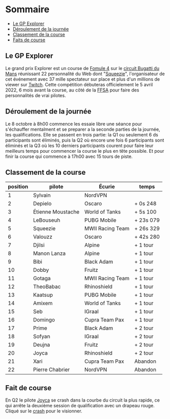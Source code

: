 # **Sommaire**
* [Le GP Explorer](https://github.com/SwiiPleVrai/TP1/edit/main/README.md#le-gp-explorer)
* [Déroulement de la journée](https://github.com/SwiiPleVrai/TP1/edit/main/README.md#d%C3%A9roulement-de-la-journ%C3%A9e)
* [Classement de la course](https://github.com/SwiiPleVrai/TP1/edit/main/README.md#classement-de-la-course)
* [Faits de course](https://github.com/SwiiPleVrai/TP1/edit/main/README.md#fait-de-course)

## Le GP Explorer
Le grand prix Explorer est un course de [Fomule 4](https://fr.wikipedia.org/wiki/Formule_4) sur le [circuit Bugatti du Mans](https://fr.wikipedia.org/wiki/Circuit_Bugatti) réunissant 22 personnalité du Web dont "[Squeezie](https://fr.wikipedia.org/wiki/Squeezie)", l'organisateur de cet événement avec 37 mille spectateur sur place et plus d'un millions de viewer sur [Twitch](https://fr.wikipedia.org/wiki/Twitch).
Cette compétition débuteras officielement le 5 avril 2022, 6 mois avant la course, au côté de la [FFSA](https://www.ffsa.org/univers/ffsa/haut-niveau/présentation/ffsa-academy) pour faire des personnalités de vrai pilotes.

## Déroulement de la journée
Le 8 octobre à 8h00 commence les essaie libre une séance pour s'échauffer mentalment et se preparer a la seconde parties de la journée, les qualifications. Elle se passent en trois partie: la Q1 ou seulement 6 ds participants sont éliminés, puis la Q2 où encore une fois 6 participants sont éliminés et la Q3 où les 10 derniers participants courent pour faire leur meilleurs temps pour commencer la course le plus en tête possible. 
Et pour finir la course qui commence à 17h00 avec 15 tours de piste.

## Classement de la course
|position|pilote|Écurie|temps|
|--------|------|------|-----|
|1|Sylvain|NordVPN||
|2|Depielo|Oscaro|+ 0s 248|
|3|Étienne Moustache|World of Tanks|+ 5s 100|
|4|LeBouseuh|PUBG Mobile|+ 23s 079|
|5|Squeezie|MWII Racing Team|+ 26s 329|
|6|Valouzz|Oscaro|+ 42s 280|
|7|Djilsi|Alpine|+ 1 tour|
|8|Manon Lanza|Alpine|+ 1 tour|
|9|Bibi|Black Adam|+ 1 tour|
|10|Dobby|Fruitz|+ 1 tour|
|11|Gotaga|MWII Racing Team|+ 1 tour|
|12|TheoBabac|Rhinoshield|+ 1 tour|
|13|Kaatsup|PUBG Mobile|+ 1 tour|
|14|Amixem|World of Tanks|+ 1 tour|
|15|Seb|IGraal|+ 1 tour|
|16|Domingo|Cupra Team Pax|+ 1 tour|
|17|Prime|Black Adam|+ 2 tour|
|18|Sofyan|IGraal|+ 2 tour|
|19|Deujna|Fruitz|+ 2 tour|
|20|Joyca|Rhinoshield|+ 2 tour|
|21|Xari|Cupra Team Pax|Abandon|
|22|Pierre Chabrier|NordVPN|Abandon|

## Fait de course
En Q2 le pilote [Joyca](https://fr.wikipedia.org/wiki/Joyca) se crash dans la courbe du circuit la plus rapide, ce qui arrête la deuxième session de qualification avec un drapeau rouge. Cliqué sur le [crash](//https://www.youtube.com/watch?v=9H9jhb31jZk) pour le visionner.

